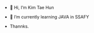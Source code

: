 - 👋 Hi, I’m Kim Tae Hun

- 🌱 I’m currently learning JAVA in SSAFY

-  Thannks.


<!---
horororok/horororok is a ✨ special ✨ repository because its `README.md` (this file) appears on your GitHub profile.
You can click the Preview link to take a look at your changes.
--->
